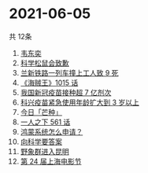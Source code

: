# 2021-06-05
  共 12条

  <!-- BEGIN -->
  <!-- 最后更新时间:Sat Jun 05 2021 06:46:53 GMT+0000 (Coordinated Universal Time) -->
  1. [韦东奕](https://www.zhihu.com/search?q=韦东奕)
1. [科学松鼠会致歉](https://www.zhihu.com/search?q=科学松鼠会)
1. [兰新铁路一列车撞上工人致 9 死](https://www.zhihu.com/search?q=兰新铁路)
1. [《海贼王》1015 话](https://www.zhihu.com/search?q=海贼王)
1. [我国新冠疫苗接种超 7 亿剂次](https://www.zhihu.com/search?q=新冠疫苗)
1. [科兴疫苗紧急使用年龄扩大到 3 岁以上](https://www.zhihu.com/search?q=科兴疫苗)
1. [今日「芒种」](https://www.zhihu.com/search?q=芒种)
1. [一人之下 561 话](https://www.zhihu.com/search?q=一人之下)
1. [鸿蒙系统怎么申请？](https://www.zhihu.com/search?q=鸿蒙系统怎么申请)
1. [向科学要答案](https://www.zhihu.com/search?q=向科学要答案)
1. [野象群进入昆明](https://www.zhihu.com/search?q=云南大象)
1. [第 24 届上海电影节](https://www.zhihu.com/search?q=上海电影节)
  <!-- END -->
  